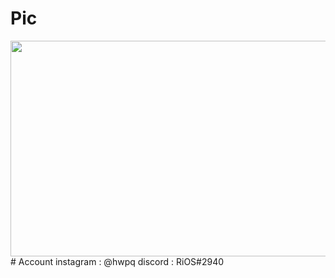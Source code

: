 
  # Pic
  <img src="https://e.top4top.io/p_2208qdm141.gif" width="600" height="345" />
  # Account
  instagram : @hwpq
  discord : RiOS#2940
